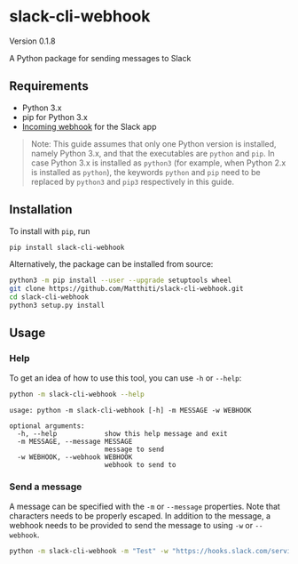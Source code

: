 # slack-cli-webhook
Version 0.1.8

A Python package for sending messages to Slack

## Requirements
- Python 3.x
- pip for Python 3.x
- [Incoming webhook](https://api.slack.com/incoming-webhooks) for the Slack app

> Note:
> This guide assumes that only one Python version is installed, namely Python 3.x, and that the executables are `python` and `pip`. In case Python 3.x is installed as `python3` (for example, when Python 2.x is installed as `python`), the keywords `python` and `pip` need to be replaced by `python3` and `pip3` respectively in this guide.

## Installation
To install with `pip`, run
```bash
pip install slack-cli-webhook
```

Alternatively, the package can be installed from source:
```bash
python3 -m pip install --user --upgrade setuptools wheel
git clone https://github.com/Matthiti/slack-cli-webhook.git
cd slack-cli-webhook
python3 setup.py install
```
## Usage
### Help
To get an idea of how to use this tool, you can use `-h` or `--help`:
```bash
python -m slack-cli-webhook --help
```
```
usage: python -m slack-cli-webhook [-h] -m MESSAGE -w WEBHOOK

optional arguments:
  -h, --help            show this help message and exit
  -m MESSAGE, --message MESSAGE
                        message to send
  -w WEBHOOK, --webhook WEBHOOK
                        webhook to send to
```

### Send a message
A message can be specified with the `-m` or `--message` properties. Note that characters needs to be properly escaped. In addition to the message, a webhook needs to be provided to send the message to using `-w` or `--webhook`.

```bash
python -m slack-cli-webhook -m "Test" -w "https://hooks.slack.com/services/T00000000/B00000000/XXXXXXXXXXXXXXXXXXXXXXXX"
```
